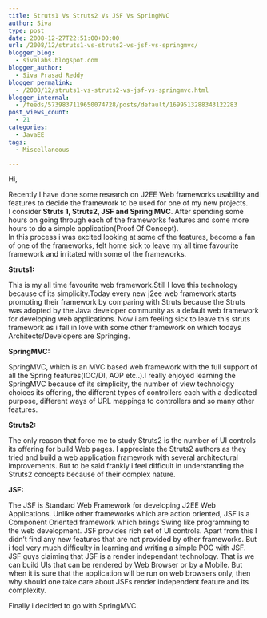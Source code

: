 ```yaml
---
title: Struts1 Vs Struts2 Vs JSF Vs SpringMVC
author: Siva
type: post
date: 2008-12-27T22:51:00+00:00
url: /2008/12/struts1-vs-struts2-vs-jsf-vs-springmvc/
blogger_blog:
  - sivalabs.blogspot.com
blogger_author:
  - Siva Prasad Reddy
blogger_permalink:
  - /2008/12/struts1-vs-struts2-vs-jsf-vs-springmvc.html
blogger_internal:
  - /feeds/5739837119650074728/posts/default/1699513288343122283
post_views_count:
  - 21
categories:
  - JavaEE
tags:
  - Miscellaneous

---
```

Hi,

Recently I have done some research on J2EE Web frameworks usability and features to decide the framework to be used for one of my new projects.  
I consider **Struts 1, Struts2, JSF and Spring MVC**. After spending some hours on going through each of the frameworks features and some more hours to do a simple application(Proof Of Concept).  
In this process i was excited looking at some of the features, become a fan of one of the frameworks, felt home sick to leave my all time favourite framework and irritated with some of the frameworks.

**Struts1:**

This is my all time favourite web framework.Still I love this technology because of its simplicity.Today every new j2ee web framework starts promoting their framework by comparing with Struts because the Struts was adopted by the Java developer community as a default web framework for developing web applications. Now i am feeling sick to leave this struts framework as i fall in love with some other framework on which todays Architects/Developers are Springing.

**SpringMVC:**

SpringMVC, which is an MVC based web framework with the full support of all the Spring features(IOC/DI, AOP etc..).I really enjoyed learning the SpringMVC because of its simplicity, the number of view technology choices its offering, the different types of controllers each with a dedicated purpose, different ways of URL mappings to controllers and so many other features.

**Struts2:**

The only reason that force me to study Struts2 is the number of UI controls its offering for build Web pages. I appreciate the Struts2 authors as they tried and build a web application framework with several architectural improvements. But to be said frankly i feel difficult in understanding the Struts2 concepts because of their complex nature. 

**JSF:**

The JSF is Standard Web Framework for developing J2EE Web Applications. Unlike other frameworks which are action oriented, JSF is a Component Oriented framework which brings Swing like programming to the web development. JSF provides rich set of UI controls. Apart from this I didn&#8217;t find any new features that are not provided by other frameworks. But i feel very much difficulty in learning and writing a simple POC with JSF. JSF guys claiming that JSF is a render independant technology. That is we can build UIs that can be rendered by Web Browser or by a Mobile. But when it is sure that the application will be run on web browsers only, then why should one take care about JSFs render independent feature and its complexity.

Finally i decided to go with SpringMVC.